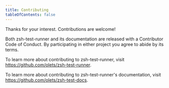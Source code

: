 ```yaml
---
title: Contributing
tableOfContents: false
---
```


Thanks for your interest. Contributions are welcome!

Both zsh-test-runner and its documentation are released with a Contributor Code of Conduct. By participating in either project you agree to abide by its terms.

To learn more about contributing to zsh-test-runner, visit https://github.com/olets/zsh-test-runner.

To learn more about contributing to zsh-test-runner's documentation, visit https://github.com/olets/zsh-test-docs.

